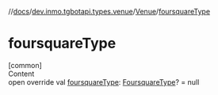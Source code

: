 //[docs](../../../index.md)/[dev.inmo.tgbotapi.types.venue](../index.md)/[Venue](index.md)/[foursquareType](foursquare-type.md)



# foursquareType  
[common]  
Content  
open override val [foursquareType](foursquare-type.md): [FoursquareType](../../dev.inmo.tgbotapi.types/index.md#%5Bdev.inmo.tgbotapi.types%2FFoursquareType%2F%2F%2FPointingToDeclaration%2F%5D%2FClasslikes%2F625018081)? = null  



